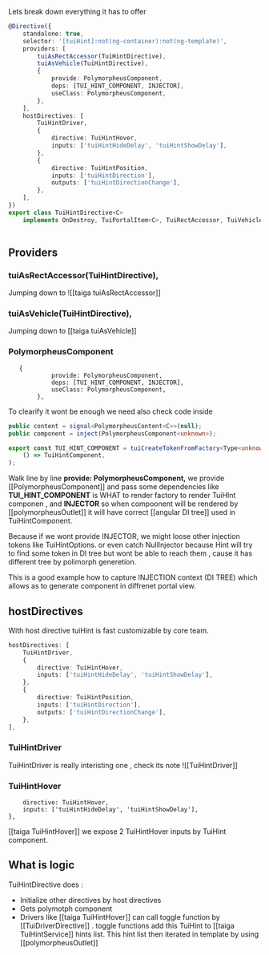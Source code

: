 
Lets break down everything it has to offer

```ts
@Directive({  
    standalone: true,  
    selector: '[tuiHint]:not(ng-container):not(ng-template)',  
    providers: [  
        tuiAsRectAccessor(TuiHintDirective),  
        tuiAsVehicle(TuiHintDirective),  
        {  
            provide: PolymorpheusComponent,  
            deps: [TUI_HINT_COMPONENT, INJECTOR],  
            useClass: PolymorpheusComponent,  
        },  
    ],  
    hostDirectives: [  
        TuiHintDriver,  
        {  
            directive: TuiHintHover,  
            inputs: ['tuiHintHideDelay', 'tuiHintShowDelay'],  
        },  
        {  
            directive: TuiHintPosition,  
            inputs: ['tuiHintDirection'],  
            outputs: ['tuiHintDirectionChange'],  
        },  
    ],  
})  
export class TuiHintDirective<C>  
    implements OnDestroy, TuiPortalItem<C>, TuiRectAccessor, TuiVehicle
    
```

## Providers

### tuiAsRectAccessor(TuiHintDirective),  

Jumping down to     ![[taiga tuiAsRectAccessor]]

###  tuiAsVehicle(TuiHintDirective),  
Jumping down to     [[taiga tuiAsVehicle]]

### PolymorpheusComponent
```
   {  
            provide: PolymorpheusComponent,  
            deps: [TUI_HINT_COMPONENT, INJECTOR],  
            useClass: PolymorpheusComponent,  
        }, 
```

To clearify it wont be enough we need also check code inside
```ts
public content = signal<PolymorpheusContent<C>>(null);  
public component = inject(PolymorpheusComponent<unknown>);
```

```ts
export const TUI_HINT_COMPONENT = tuiCreateTokenFromFactory<Type<unknown>>(  
    () => TuiHintComponent,  
);
```


Walk line by line   **provide: PolymorpheusComponent,**   we provide [[PolymorpheusComponent]] and pass some dependencies like  **TUI_HINT_COMPONENT** is WHAT to render factory to render TuiHInt componen , and **INJECTOR** so when compoonent will be rendered by [[polymorpheusOutlet]] it will have correct [[angular DI tree]] used in TuiHintComponent. 

Because if we wont provide INJECTOR, we might loose other injection tokens like TuiHintOptions.  or even catch NullInjector because Hint will try to find some token in DI tree but wont be able to reach them , cause it has different tree by polimorph generetion.

This is a good example how to capture INJECTION context (DI TREE) which allows as to generate component in diffrenet portal view.



## hostDirectives 
With host directive tuiHint is fast customizable by core team.
```ts
hostDirectives: [  
    TuiHintDriver,  
    {  
        directive: TuiHintHover,  
        inputs: ['tuiHintHideDelay', 'tuiHintShowDelay'],  
    },  
    {  
        directive: TuiHintPosition,  
        inputs: ['tuiHintDirection'],  
        outputs: ['tuiHintDirectionChange'],  
    },  
],
```

### TuiHintDriver
TuiHintDriver is really interisting one , check its note
![[TuiHintDriver]]


### TuiHintHover

```{  
    directive: TuiHintHover,  
    inputs: ['tuiHintHideDelay', 'tuiHintShowDelay'],  
},
```

[[taiga TuiHintHover]] we expose 2 TuiHintHover inputs by TuiHint component.

## What is logic 

TuiHintDirective does :
- Initialize other directives by host directives
- Gets polymotph component 
- Drivers like [[taiga TuiHintHover]] can call toggle function by [[TuiDriverDirective]] . toggle functions add this TuiHint to [[taiga TuiHintService]]  hints list. This hint list then iterated in template by using [[polymorpheusOutlet]]